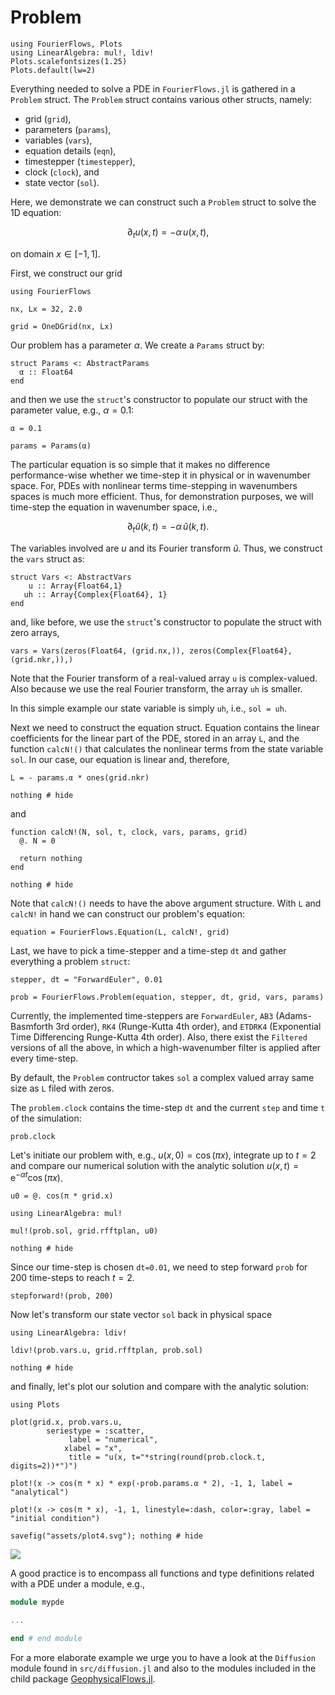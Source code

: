 # Problem

```@setup 2
using FourierFlows, Plots
using LinearAlgebra: mul!, ldiv!
Plots.scalefontsizes(1.25)
Plots.default(lw=2)
```

Everything needed to solve a PDE in `FourierFlows.jl` is gathered in a `Problem` 
struct. The `Problem` struct contains various other structs, namely:

- grid (`grid`),
- parameters (`params`),
- variables (`vars`),
- equation details (`eqn`),
- timestepper (`timestepper`),
- clock (`clock`), and
- state vector (`sol`).

Here, we demonstrate we can construct such a `Problem` struct to solve the 1D
equation:

```math
\partial_t u(x, t) = - \alpha \, u(x, t) ,
```

on domain $x \in [-1, 1]$.

First, we construct our grid

```@example 2
using FourierFlows

nx, Lx = 32, 2.0

grid = OneDGrid(nx, Lx)
```

Our problem has a parameter $\alpha$. We create a `Params` struct by:

```@example 2
struct Params <: AbstractParams
  α :: Float64
end
```

and then we use the `struct`'s constructor to populate our struct with the 
parameter value, e.g., $\alpha=0.1$:

```@example 2
α = 0.1

params = Params(α)
```

The particular equation is so simple that it makes no difference 
performance-wise whether we time-step it in physical or in wavenumber space. 
For, PDEs with nonlinear terms time-stepping in wavenumbers spaces is much more
efficient. Thus, for demonstration purposes, we will time-step the equation in 
wavenumber space, i.e.,

```math
\partial_t \hat{u}(k, t) = - \alpha \, \hat{u}(k, t) .
```

The variables involved are $u$ and its Fourier transform $\hat{u}$. Thus, we 
construct the `vars` struct as:

```@example 2
struct Vars <: AbstractVars
    u :: Array{Float64,1}
   uh :: Array{Complex{Float64}, 1}
end
```

and, like before, we use the `struct`'s constructor to populate the struct with 
zero arrays,

```@example 2
vars = Vars(zeros(Float64, (grid.nx,)), zeros(Complex{Float64}, (grid.nkr,)),)
```

Note that the Fourier transform of a real-valued array `u` is complex-valued. Also
because we use the real Fourier transform, the array `uh` is smaller.

In this simple example our state variable is simply `uh`, i.e., `sol = uh`.

Next we need to construct the equation struct. Equation contains the linear 
coefficients for the linear part of the PDE, stored in an array `L`, and the 
function `calcN!()` that  calculates the nonlinear terms from the state variable 
`sol`. In our case, our equation is linear and, therefore,

```@example 2
L = - params.α * ones(grid.nkr)

nothing # hide
```

and

```@example 2
function calcN!(N, sol, t, clock, vars, params, grid)
  @. N = 0
  
  return nothing
end

nothing # hide
```

Note that `calcN!()` needs to have the above argument structure. With `L` and `calcN!`
in hand we can construct our problem's equation:

```@example 2
equation = FourierFlows.Equation(L, calcN!, grid)
```

Last, we have to pick a time-stepper and a time-step `dt` and gather everything 
a problem `struct`:

```@example 2
stepper, dt = "ForwardEuler", 0.01

prob = FourierFlows.Problem(equation, stepper, dt, grid, vars, params)
```

Currently, the implemented time-steppers are `ForwardEuler`, `AB3` (Adams-Basmforth 3rd order), 
`RK4` (Runge-Kutta 4th order), and `ETDRK4` (Exponential Time Differencing Runge-Kutta 4th order).
Also, there exist the `Filtered` versions of all the above, in which a high-wavenumber filter
is applied after every time-step.

By default, the `Problem` contructor takes `sol` a complex valued array same 
size as `L` filed with zeros.

The `problem.clock` contains the time-step `dt` and the current `step` and time 
`t` of the simulation:

```@example 2
prob.clock
```

Let's initiate our problem with, e.g., $u(x, 0) = \cos(\pi x)$, integrate up 
to $t = 2$ and compare our numerical solution with the analytic solution 
$u(x, t) = \mathrm{e}^{-\alpha t} \cos(\pi x)$.

```@example 2
u0 = @. cos(π * grid.x)

using LinearAlgebra: mul!

mul!(prob.sol, grid.rfftplan, u0)

nothing # hide
```

Since our time-step is chosen `dt=0.01`, we need to step forward `prob` for $200$ 
time-steps to reach $t=2$.

```@example 2
stepforward!(prob, 200)
```

Now let's transform our state vector `sol` back in physical space

```@example 2
using LinearAlgebra: ldiv!

ldiv!(prob.vars.u, grid.rfftplan, prob.sol)

nothing # hide
```

and finally, let's plot our solution and compare with the analytic solution:

```@example 2
using Plots

plot(grid.x, prob.vars.u,
        seriestype = :scatter,
             label = "numerical",         
            xlabel = "x",
             title = "u(x, t="*string(round(prob.clock.t, digits=2))*")")

plot!(x -> cos(π * x) * exp(-prob.params.α * 2), -1, 1, label = "analytical")

plot!(x -> cos(π * x), -1, 1, linestyle=:dash, color=:gray, label = "initial condition")

savefig("assets/plot4.svg"); nothing # hide
```

![](assets/plot4.svg)

A good practice is to encompass all functions and type definitions related 
with a PDE under a module, e.g.,

```julia
module mypde

...

end # end module
```

For a more elaborate example we urge you to have a look at the `Diffusion` 
module found in `src/diffusion.jl` and also to the modules included in the 
child package [GeophysicalFlows.jl](https://github.com/FourierFlows/GeophysicalFlows.jl).
